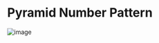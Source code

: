 # Pyramid Number Pattern
![image](https://user-images.githubusercontent.com/75837613/135950493-b749010d-2780-4fd7-83c5-c08e7834e0e1.png)
